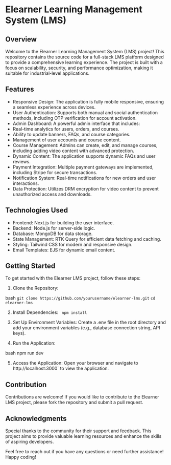 # Elearner Learning Management System (LMS)

## Overview

Welcome to the Elearner Learning Management System (LMS) project! This repository contains the source code for a full-stack LMS platform designed to provide a comprehensive learning experience. The project is built with a focus on scalability, security, and performance optimization, making it suitable for industrial-level applications.

## Features

- Responsive Design: The application is fully mobile responsive, ensuring a seamless experience across devices.
- User Authentication: Supports both manual and social authentication methods, including OTP verification for account activation.
- Admin Dashboard: A powerful admin interface that includes:
- Real-time analytics for users, orders, and courses.
- Ability to update banners, FAQs, and course categories.
- Management of user accounts and course content.
- Course Management: Admins can create, edit, and manage courses, including adding video content with advanced protection.
- Dynamic Content: The application supports dynamic FAQs and user reviews.
- Payment Integration: Multiple payment gateways are implemented, including Stripe for secure transactions.
- Notification System: Real-time notifications for new orders and user interactions.
- Data Protection: Utilizes DRM encryption for video content to prevent unauthorized access and downloads.

## Technologies Used

- Frontend: Next.js for building the user interface.
- Backend: Node.js for server-side logic.
- Database: MongoDB for data storage.
- State Management: RTK Query for efficient data fetching and caching.
- Styling: Tailwind CSS for modern and responsive design.
- Email Templates: EJS for dynamic email content.

## Getting Started

To get started with the Elearner LMS project, follow these steps:

1. Clone the Repository:

bash
  ```git clone https://github.com/yourusername/elearner-lms.git```
  ```cd elearner-lms```
   


2. Install Dependencies:
  ``` npm install```
   


3. Set Up Environment Variables:
Create a
.env
file in the root directory and add your environment variables (e.g., database connection string, API keys).

4. Run the Application:

bash
   npm run dev
   


5. Access the Application:
Open your browser and navigate to
http://localhost:3000` to view the application.

## Contribution

Contributions are welcome! If you would like to contribute to the Elearner LMS project, please fork the repository and submit a pull request. 

## Acknowledgments

Special thanks to the community for their support and feedback. This project aims to provide valuable learning resources and enhance the skills of aspiring developers.

Feel free to reach out if you have any questions or need further assistance! Happy coding!
